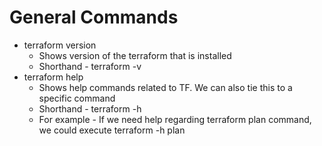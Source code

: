 # General Commands
- terraform version
    - Shows version of the terraform that is installed
    - Shorthand - terraform -v
- terraform help
    - Shows help commands related to TF. We can also tie this to a specific command
    - Shorthand - terraform -h
    - For example - If we need help regarding terraform plan command, we could execute terraform -h plan
